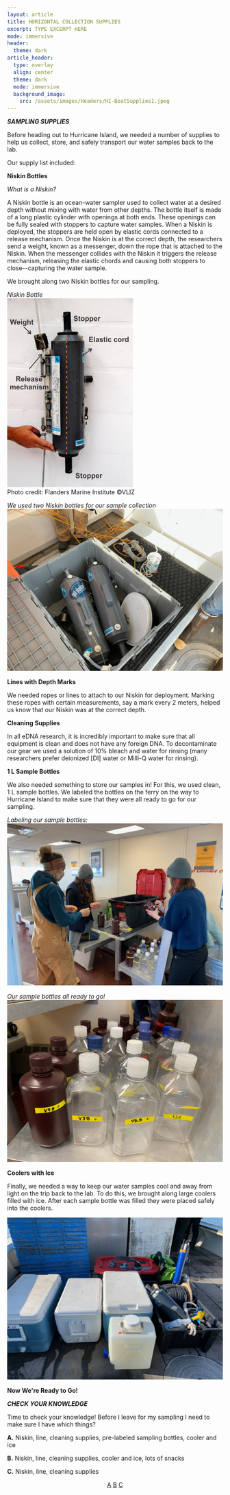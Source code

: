 ```yaml
---
layout: article
title: HORIZONTAL COLLECTION SUPPLIES
excerpt: TYPE EXCERPT HERE
mode: immersive
header:
  theme: dark
article_header:
  type: overlay
  align: center
  theme: dark
  mode: immersive
  background_image:
    src: /assets/images/Headers/HI-BoatSupplies1.jpeg
---
```


***SAMPLING SUPPLIES***

Before heading out to Hurricane Island, we needed a number of supplies to help us collect, store, and safely transport our water samples back to the lab. 

Our supply list included:

**Niskin Bottles**

*What is a Niskin?*

A Niskin bottle is an ocean-water sampler used to collect water at a desired depth without mixing with water from other depths. The bottle itself is made of a long plastic cylinder with openings at both ends. These openings can be fully sealed with stoppers to capture water samples. When a Niskin is deployed, the stoppers are held open by elastic cords connected to a release mechanism. Once the Niskin is at the correct depth, the researchers send a weight, known as a messenger, down the rope that is attached to the Niskin. When the messenger collides with the Niskin it triggers the release mechanism, releasing the elastic chords and causing both stoppers to close--capturing the water sample. 

We brought along two Niskin bottles for our sampling.

*Niskin Bottle*    
                      ![Niskin-Model](/assets/images/Niskin-Model.jpeg)     
Photo credit: Flanders Marine Institute ©VLIZ     


*We used two Niskin bottles for our sample collection*
![HI-Niskin1](/assets/images/HI/HI-Niskin1.jpeg)    



**Lines with Depth Marks**  

We needed ropes or lines to attach to our Niskin for deployment. Marking these ropes with certain measurements, say a mark every 2 meters, helped us know that our Niskin was at the correct depth. 


**Cleaning Supplies**  

In all eDNA research, it is incredibly important to make sure that all equipment is clean and does not have any foreign DNA. To decontaminate our gear we used a solution of 10% bleach and water for rinsing (many researchers prefer deionized [DI] water or Milli-Q water for rinsing).


**1 L Sample Bottles**  

We also needed something to store our samples in! For this, we used clean, 1 L sample bottles. We labeled the bottles on the ferry on the way to Hurricane Island to make sure that they were all ready to go for our sampling.

*Labeling our sample bottles:*
![HI-Labeling2](/assets/images/HI/HI-Labeling2.jpeg)   

*Our sample bottles all ready to go!*
![HI-Labeling3](/assets/images/HI/HI-Labeling3.jpeg)  



**Coolers with Ice** 

Finally, we needed a way to keep our water samples cool and away from light on the trip back to the lab. To do this, we brought along large coolers filled with ice. After each sample bottle was filled they were placed safely into the coolers.

![HI-BoatSupplies1](/assets/images/HI/HI-BoatSupplies1.jpeg)  



**Now We're Ready to Go!**    

  



***CHECK YOUR KNOWLEDGE***

Time to check your knowledge! Before I leave for my sampling I need to make sure I have which things?

**A.** Niskin, line, cleaning supplies, pre-labeled sampling bottles, cooler and ice

**B.** Niskin, line, cleaning supplies, cooler and ice, lots of snacks   

**C.** Niskin, line, cleaning supplies


<p align="center">
<a class="button button--outline-primary button--pill" href="HorizontalSupplies1">A</a> <a class="button button--outline-primary button--pill" href="HorizontalSupplies2">B</a> <a class="button button--outline-primary button--pill" href="HorizontalSupplies2">C</a></p>

